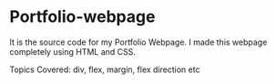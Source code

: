 # Portfolio-webpage
It is the source code for my Portfolio Webpage. I made this webpage completely using HTML and CSS.

Topics Covered:
div, flex, margin, flex direction etc
